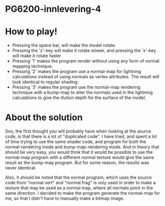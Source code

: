 # PG6200-innlevering-4

# How to play!

- Pressing the space bar, will make the model rotate.
- Pressing the 'z'-key will make it rotate slower, and pressing the 'x'-key will make it rotate faster
- Pressing '1' makes the program render without using any form of normal mapping technique.
- Pressing '2' makes the program use a normal-map for lightning calculations instead of using normals as vertex attributes. The result will look identical to regular shading
- Pressing '3' makes the program use the normal-map rendering technique with a bump-map to alter the normals used in the lightning calculations to give the illution depth for the surface of the model.

# About the solution

Soo, the first thought you will probably have when looking at the source code, is that there is a lot of "duplicated code". I have tried, and spent a lot of time trying to use the same shader code, and program for both the normal-rendering mode and bump-map-rendering mode. And in theory that should be very easy, you would think that it would be possible to use the normal-map program with a different normal texture would give the same result as the bump-map program. But for some reason, the results was never identical.

Also, it should be noted that the normal program, which uses the source code from "normal.vert" and "normal.frag" is only used in order to make a texture that may be used as a normal map, where all normals point in the same direction. I decided to make the program generate the normal-map for me, so that I didn't have to manually make a bitmap image.
